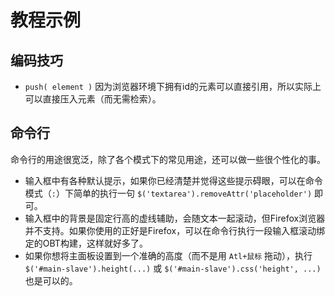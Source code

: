 # 教程示例

## 编码技巧

- `push( element )` 因为浏览器环境下拥有id的元素可以直接引用，所以实际上可以直接压入元素（而无需检索）。


## 命令行

命令行的用途很宽泛，除了各个模式下的常见用途，还可以做一些很个性化的事。

- 输入框中有各种默认提示，如果你已经清楚并觉得这些提示碍眼，可以在命令模式（`:`）下简单的执行一句 `$('textarea').removeAttr('placeholder')` 即可。
- 输入框中的背景是固定行高的虚线辅助，会随文本一起滚动，但Firefox浏览器并不支持。如果你使用的正好是Firefox，可以在命令行执行一段输入框滚动绑定的OBT构建，这样就好多了。
- 如果你想将主面板设置到一个准确的高度（而不是用 `Atl+鼠标` 拖动），执行 `$('#main-slave').height(...)` 或 `$('#main-slave').css('height', ...)` 也是可以的。
